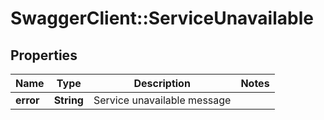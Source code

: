 # SwaggerClient::ServiceUnavailable

## Properties
Name | Type | Description | Notes
------------ | ------------- | ------------- | -------------
**error** | **String** | Service unavailable message | 


